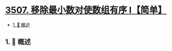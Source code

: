 # [3507. 移除最小数对使数组有序 I【简单】](https://github.com/Tdahuyou/TNotes.leetcode/tree/main/notes/3507.%20%E7%A7%BB%E9%99%A4%E6%9C%80%E5%B0%8F%E6%95%B0%E5%AF%B9%E4%BD%BF%E6%95%B0%E7%BB%84%E6%9C%89%E5%BA%8F%20I%E3%80%90%E7%AE%80%E5%8D%95%E3%80%91)

<!-- region:toc -->

- [1. 📝 概述](#1--概述)

<!-- endregion:toc -->

## 1. 📝 概述
